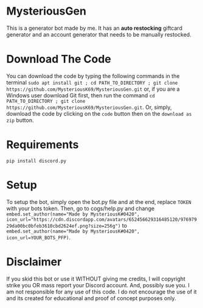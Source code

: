 # MysteriousGen
This is a generator bot made by me. It has an **auto restocking** giftcard generator and an account generator that needs to be manually restocked.
# Download The Code
You can download the code by typing the following commands in the terminal `sudo apt install git ; cd PATH_TO_DIRECTORY ; git clone https://github.com/MysteriousK69/MysteriousGen.git` or, if you are a Windows user download Git first, then run the command  `cd PATH_TO_DIRECTORY ; git clone https://github.com/MysteriousK69/MysteriousGen.git`. Or, simply, download the code by clicking on the `code` button then on the `download as zip` button.
# Requirements
`pip install discord.py`
# Setup
To setup the bot, simply open the bot.py file and at the end, replace `TOKEN` with your bots token. Then, go to cogs/help.py and change `embed.set_author(name="Made by MysteriousK#0420", icon_url="https://cdn.discordapp.com/avatars/652456629316485120/97697929da00bc0bfeb3610cbd2624ef.png?size=256g")`  to `embed.set_author(name="Made by MysteriousK#0420", icon_url=YOUR_BOTS_PFP)`.
# Disclaimer
If you skid this bot or use it WITHOUT giving me credits, I will copyright strike you OR mass report your Discord account. And, possibly sue you. I am not responsible for any use of this code. I do not encourage the use of it and its created for educational and proof of concept purposes only.
